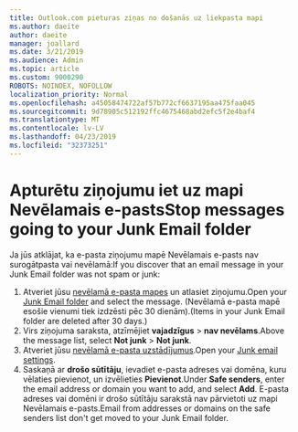 ```yaml
---
title: Outlook.com pieturas ziņas no došanās uz liekpasta mapi
ms.author: daeite
author: daeite
manager: joallard
ms.date: 3/21/2019
ms.audience: Admin
ms.topic: article
ms.custom: 9000290
ROBOTS: NOINDEX, NOFOLLOW
localization_priority: Normal
ms.openlocfilehash: a45058474722af57b772cf6637195aa475faa045
ms.sourcegitcommit: 9d78905c512192ffc4675468abd2efc5f2e4baf4
ms.translationtype: MT
ms.contentlocale: lv-LV
ms.lasthandoff: 04/23/2019
ms.locfileid: "32373251"
---
```

# <a name="stop-messages-going-to-your-junk-email-folder"></a><span data-ttu-id="945aa-102">Apturētu ziņojumu iet uz mapi Nevēlamais e-pasts</span><span class="sxs-lookup"><span data-stu-id="945aa-102">Stop messages going to your Junk Email folder</span></span>

<span data-ttu-id="945aa-103">Ja jūs atklājat, ka e-pasta ziņojumu mapē Nevēlamais e-pasts nav surogātpasta vai nevēlamā:</span><span class="sxs-lookup"><span data-stu-id="945aa-103">If you discover that an email message in your Junk Email folder was not spam or junk:</span></span>

1. <span data-ttu-id="945aa-104">Atveriet jūsu [nevēlamā e-pasta mapes](https://outlook.live.com/mail/junkemail) un atlasiet ziņojumu.</span><span class="sxs-lookup"><span data-stu-id="945aa-104">Open your [Junk Email folder](https://outlook.live.com/mail/junkemail) and select the message.</span></span> <span data-ttu-id="945aa-105">(Nevēlamā e-pasta mapē esošie vienumi tiek izdzēsti pēc 30 dienām).</span><span class="sxs-lookup"><span data-stu-id="945aa-105">(Items in your Junk Email folder are deleted after 30 days.)</span></span>
1. <span data-ttu-id="945aa-106">Virs ziņojuma saraksta, atzīmējiet **vajadzīgus** > **nav nevēlams**.</span><span class="sxs-lookup"><span data-stu-id="945aa-106">Above the message list, select **Not junk** > **Not junk**.</span></span>
1. <span data-ttu-id="945aa-107">Atveriet jūsu [nevēlamā e-pasta uzstādījumus](https://go.microsoft.com/fwlink/?linkid=2035804).</span><span class="sxs-lookup"><span data-stu-id="945aa-107">Open your [Junk email settings](https://go.microsoft.com/fwlink/?linkid=2035804).</span></span>
1. <span data-ttu-id="945aa-108">Saskaņā ar **drošo sūtītāju**, ievadiet e-pasta adreses vai domēna, kuru vēlaties pievienot, un izvēlieties **Pievienot**.</span><span class="sxs-lookup"><span data-stu-id="945aa-108">Under **Safe senders**, enter the email address or domain you want to add, and select **Add**.</span></span> <span data-ttu-id="945aa-109">E-pasta adreses vai domēni ir drošo sūtītāju sarakstā nav pārvietoti uz mapi Nevēlamais e-pasts.</span><span class="sxs-lookup"><span data-stu-id="945aa-109">Email from addresses or domains on the safe senders list don't get moved to your Junk Email folder.</span></span>